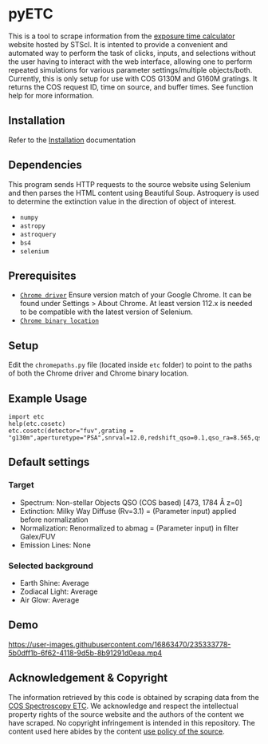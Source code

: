 # pyETC
This is a tool to scrape information from the [exposure time calculator](https://etc.stsci.edu/etc/input/cos/spectroscopic/) website hosted by STScI. It is intented to provide a convenient and automated way to perform the task of clicks, inputs, and selections without the user having to interact with the web interface, allowing one to perform repeated simulations for various parameter settings/multiple objects/both. Currently, this is only setup for use with COS G130M and G160M gratings. It returns the COS request ID, time on source, and buffer times. See function help for more information.

## Installation
Refer to the [Installation](Installation.md) documentation

## Dependencies

This program sends HTTP requests to the source website using Selenium and then parses the HTML content using Beautiful Soup. Astroquery is used to determine the extinction value in the direction of object of interest. 

* `numpy`
* `astropy`
* `astroquery`
* `bs4`
* `selenium`

## Prerequisites

* [`Chrome driver`](https://chromedriver.chromium.org/downloads)
Ensure version match of your Google Chrome. It can be found under Settings > About Chrome. At least version 112.x is needed to be compatible with the latest version of Selenium. 
* [`Chrome binary location`](https://i.stack.imgur.com/yDGzQ.png)

## Setup

Edit the `chromepaths.py` file (located inside `etc` folder) to point to the paths of both the Chrome driver and Chrome binary location. 

## Example Usage

```
import etc
help(etc.cosetc)
etc.cosetc(detector="fuv",grating = "g130m",aperturetype="PSA",snrval=12.0,redshift_qso=0.1,qso_ra=8.565,qso_dec=35.902,redshift_abs=0,fuvval=19.0,wav_int=1206)
```

## Default settings
### Target
* Spectrum: Non-stellar Objects QSO (COS based) [473, 1784 Å z=0]
* Extinction: Milky Way Diffuse (Rv=3.1) = (Parameter input) applied before normalization
* Normalization: Renormalized to abmag = (Parameter input) in filter Galex/FUV
* Emission Lines: None
### Selected background
* Earth Shine: Average
* Zodiacal Light: Average
* Air Glow: Average

## Demo
https://user-images.githubusercontent.com/16863470/235333778-5b0dff1b-6f62-4118-9d5b-8b91291d0eaa.mp4

## Acknowledgement & Copyright

The information retrieved by this code is obtained by scraping data from the [COS Spectroscopy ETC](https://etc.stsci.edu/etc/input/cos/spectroscopic/). We acknowledge and respect the intellectual property rights of the source website and the authors of the content we have scraped. No copyright infringement is intended in this repository. The content used here abides by the content [use policy of the source](https://www.stsci.edu/copyright).
